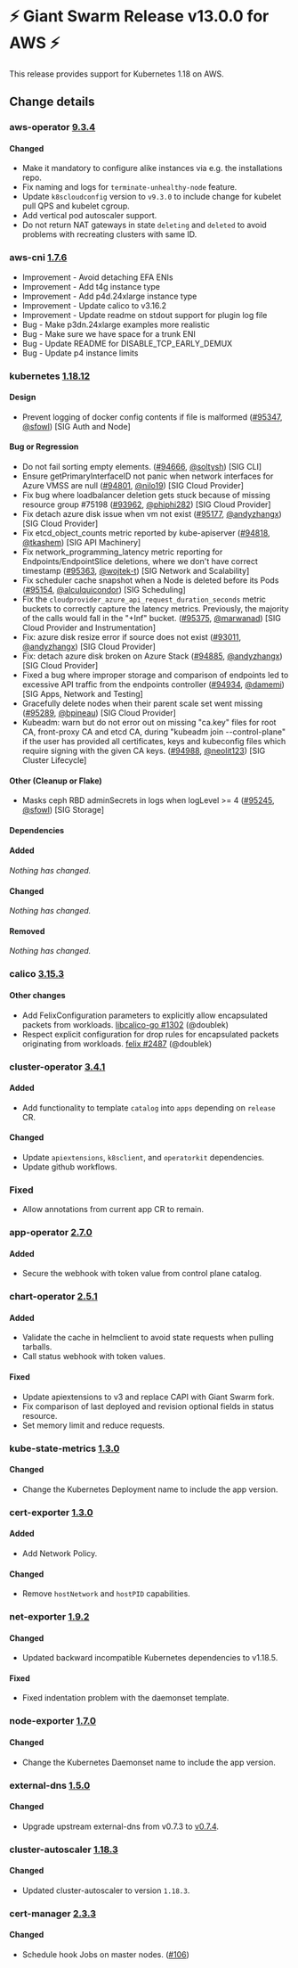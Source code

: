 # :zap: Giant Swarm Release v13.0.0 for AWS :zap:

This release provides support for Kubernetes 1.18 on AWS.

## Change details


### aws-operator [9.3.4](https://github.com/giantswarm/aws-operator/releases/tag/v9.3.4)

#### Changed

- Make it mandatory to configure alike instances via e.g. the installations repo.
- Fix naming and logs for `terminate-unhealthy-node` feature.
- Update `k8scloudconfig` version to `v9.3.0` to include change for kubelet pull QPS and kubelet cgroup.
- Add vertical pod autoscaler support.
- Do not return NAT gateways in state `deleting` and `deleted` to avoid problems with recreating clusters with same ID. 


### aws-cni [1.7.6](https://github.com/aws/amazon-vpc-cni-k8s/releases/tag/v1.7.6)

-  Improvement - Avoid detaching EFA ENIs
-  Improvement - Add t4g instance type
-  Improvement - Add p4d.24xlarge instance type
-  Improvement - Update calico to v3.16.2
-  Improvement - Update readme on stdout support for plugin log file
-  Bug - Make p3dn.24xlarge examples more realistic
-  Bug - Make sure we have space for a trunk ENI
-  Bug - Update README for DISABLE_TCP_EARLY_DEMUX
-  Bug - Update p4 instance limits


### kubernetes [1.18.12](https://github.com/kubernetes/kubernetes/releases/tag/v1.18.12)

#### Design
- Prevent logging of docker config contents if file is malformed ([#95347](https://github.com/kubernetes/kubernetes/pull/95347), [@sfowl](https://github.com/sfowl)) [SIG Auth and Node]
#### Bug or Regression
- Do not fail sorting empty elements. ([#94666](https://github.com/kubernetes/kubernetes/pull/94666), [@soltysh](https://github.com/soltysh)) [SIG CLI]
- Ensure getPrimaryInterfaceID not panic when network interfaces for Azure VMSS are null ([#94801](https://github.com/kubernetes/kubernetes/pull/94801), [@nilo19](https://github.com/nilo19)) [SIG Cloud Provider]
- Fix bug where loadbalancer deletion gets stuck because of missing resource group &#35;75198 ([#93962](https://github.com/kubernetes/kubernetes/pull/93962), [@phiphi282](https://github.com/phiphi282)) [SIG Cloud Provider]
- Fix detach azure disk issue when vm not exist ([#95177](https://github.com/kubernetes/kubernetes/pull/95177), [@andyzhangx](https://github.com/andyzhangx)) [SIG Cloud Provider]
- Fix etcd_object_counts metric reported by kube-apiserver ([#94818](https://github.com/kubernetes/kubernetes/pull/94818), [@tkashem](https://github.com/tkashem)) [SIG API Machinery]
- Fix network_programming_latency metric reporting for Endpoints/EndpointSlice deletions, where we don't have correct timestamp ([#95363](https://github.com/kubernetes/kubernetes/pull/95363), [@wojtek-t](https://github.com/wojtek-t)) [SIG Network and Scalability]
- Fix scheduler cache snapshot when a Node is deleted before its Pods ([#95154](https://github.com/kubernetes/kubernetes/pull/95154), [@alculquicondor](https://github.com/alculquicondor)) [SIG Scheduling]
- Fix the `cloudprovider_azure_api_request_duration_seconds` metric buckets to correctly capture the latency metrics. Previously, the majority of the calls would fall in the "+Inf" bucket. ([#95375](https://github.com/kubernetes/kubernetes/pull/95375), [@marwanad](https://github.com/marwanad)) [SIG Cloud Provider and Instrumentation]
- Fix: azure disk resize error if source does not exist ([#93011](https://github.com/kubernetes/kubernetes/pull/93011), [@andyzhangx](https://github.com/andyzhangx)) [SIG Cloud Provider]
- Fix: detach azure disk broken on Azure Stack ([#94885](https://github.com/kubernetes/kubernetes/pull/94885), [@andyzhangx](https://github.com/andyzhangx)) [SIG Cloud Provider]
- Fixed a bug where improper storage and comparison of endpoints led to excessive API traffic from the endpoints controller ([#94934](https://github.com/kubernetes/kubernetes/pull/94934), [@damemi](https://github.com/damemi)) [SIG Apps, Network and Testing]
- Gracefully delete nodes when their parent scale set went missing ([#95289](https://github.com/kubernetes/kubernetes/pull/95289), [@bpineau](https://github.com/bpineau)) [SIG Cloud Provider]
- Kubeadm: warn but do not error out on missing "ca.key" files for root CA, front-proxy CA and etcd CA, during "kubeadm join --control-plane" if the user has provided all certificates, keys and kubeconfig files which require signing with the given CA keys. ([#94988](https://github.com/kubernetes/kubernetes/pull/94988), [@neolit123](https://github.com/neolit123)) [SIG Cluster Lifecycle]
#### Other (Cleanup or Flake)
- Masks ceph RBD adminSecrets in logs when logLevel >= 4 ([#95245](https://github.com/kubernetes/kubernetes/pull/95245), [@sfowl](https://github.com/sfowl)) [SIG Storage]
#### Dependencies
#### Added
_Nothing has changed._
#### Changed
_Nothing has changed._
#### Removed
_Nothing has changed._



### calico [3.15.3](https://github.com/projectcalico/calico/releases/tag/v3.15.3)

#### Other changes
 - Add FelixConfiguration parameters to explicitly allow encapsulated packets from workloads. [libcalico-go #1302](https://github.com/projectcalico/libcalico-go/pull/1302) (@doublek)
 - Respect explicit configuration for drop rules for encapsulated packets originating from workloads. [felix #2487](https://github.com/projectcalico/felix/pull/2487) (@doublek)

### cluster-operator [3.4.1](https://github.com/giantswarm/cluster-operator/releases/tag/v3.4.1)

#### Added

- Add functionality to template `catalog` into `apps` depending on `release` CR.

#### Changed

- Update `apiextensions`, `k8sclient`, and `operatorkit` dependencies.
- Update github workflows.

### Fixed

-  Allow annotations from current app CR to remain.

### app-operator [2.7.0](https://github.com/giantswarm/app-operator/releases/tag/v2.7.0)

#### Added
- Secure the webhook with token value from control plane catalog.



### chart-operator [2.5.1](https://github.com/giantswarm/chart-operator/releases/tag/v2.5.0)

#### Added
- Validate the cache in helmclient to avoid state requests when pulling tarballs.
- Call status webhook with token values.
#### Fixed
- Update apiextensions to v3 and replace CAPI with Giant Swarm fork.
- Fix comparison of last deployed and revision optional fields in status resource.
- Set memory limit and reduce requests.



### kube-state-metrics [1.3.0](https://github.com/giantswarm/kube-state-metrics-app/releases/tag/v1.3.0)

#### Changed
- Change the Kubernetes Deployment name to include the app version.



### cert-exporter [1.3.0](https://github.com/giantswarm/cert-exporter/releases/tag/v1.3.0)

#### Added
- Add Network Policy.
#### Changed
- Remove `hostNetwork` and `hostPID` capabilities.



### net-exporter [1.9.2](https://github.com/giantswarm/net-exporter/releases/tag/v1.9.2)

#### Changed
- Updated backward incompatible Kubernetes dependencies to v1.18.5.
#### Fixed
- Fixed indentation problem with the daemonset template.



### node-exporter [1.7.0](https://github.com/giantswarm/node-exporter-app/releases/tag/v1.7.0)

#### Changed
- Change the Kubernetes Daemonset name to include the app version.



### external-dns [1.5.0](https://github.com/giantswarm/external-dns-app/releases/tag/v1.5.0)

#### Changed
- Upgrade upstream external-dns from v0.7.3 to [v0.7.4](https://github.com/kubernetes-sigs/external-dns/releases/tag/v0.7.4).



### cluster-autoscaler [1.18.3](https://github.com/giantswarm/cluster-autoscaler-app/releases/tag/v1.18.3)

#### Changed
- Updated cluster-autoscaler to version `1.18.3`.


### cert-manager [2.3.3](https://github.com/giantswarm/cert-manager-app/releases/tag/v2.3.3)

#### Changed
- Schedule hook Jobs on master nodes. ([#106](https://github.com/giantswarm/cert-manager-app/pull/106))



